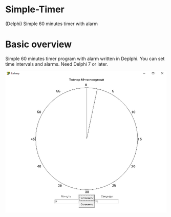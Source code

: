 # Simple-Timer
(Delphi) Simple 60 minutes timer with alarm

# Basic overview
Simple 60 minutes timer program with alarm written in Deplphi.
You can set time intervals and alarms.
Need Delphi 7 or later.

![](1.PNG)
